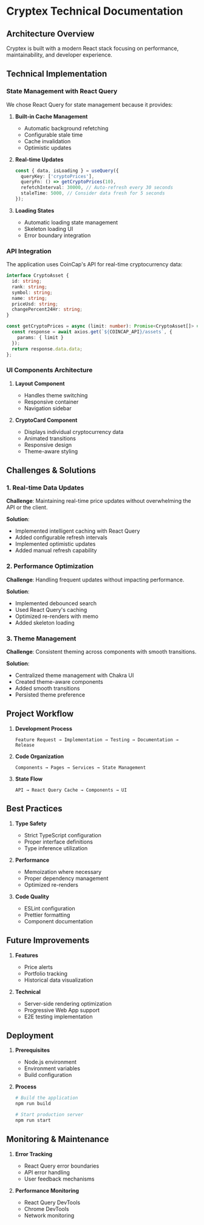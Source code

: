# Cryptex Technical Documentation

## Architecture Overview

Cryptex is built with a modern React stack focusing on performance, maintainability, and developer experience.

## Technical Implementation

### State Management with React Query

We chose React Query for state management because it provides:

1. **Built-in Cache Management**
   - Automatic background refetching
   - Configurable stale time
   - Cache invalidation
   - Optimistic updates

2. **Real-time Updates**
   ```typescript
   const { data, isLoading } = useQuery({
     queryKey: ['cryptoPrices'],
     queryFn: () => getCryptoPrices(10),
     refetchInterval: 30000, // Auto-refresh every 30 seconds
     staleTime: 5000, // Consider data fresh for 5 seconds
   });
   ```

3. **Loading States**
   - Automatic loading state management
   - Skeleton loading UI
   - Error boundary integration

### API Integration

The application uses CoinCap's API for real-time cryptocurrency data:

```typescript
interface CryptoAsset {
  id: string;
  rank: string;
  symbol: string;
  name: string;
  priceUsd: string;
  changePercent24Hr: string;
}

const getCryptoPrices = async (limit: number): Promise<CryptoAsset[]> => {
  const response = await axios.get(`${COINCAP_API}/assets`, {
    params: { limit }
  });
  return response.data.data;
};
```

### UI Components Architecture

1. **Layout Component**
   - Handles theme switching
   - Responsive container
   - Navigation sidebar

2. **CryptoCard Component**
   - Displays individual cryptocurrency data
   - Animated transitions
   - Responsive design
   - Theme-aware styling

## Challenges & Solutions

### 1. Real-time Data Updates

**Challenge**: Maintaining real-time price updates without overwhelming the API or the client.

**Solution**: 
- Implemented intelligent caching with React Query
- Added configurable refresh intervals
- Implemented optimistic updates
- Added manual refresh capability

### 2. Performance Optimization

**Challenge**: Handling frequent updates without impacting performance.

**Solution**:
- Implemented debounced search
- Used React Query's caching
- Optimized re-renders with memo
- Added skeleton loading

### 3. Theme Management

**Challenge**: Consistent theming across components with smooth transitions.

**Solution**:
- Centralized theme management with Chakra UI
- Created theme-aware components
- Added smooth transitions
- Persisted theme preference

## Project Workflow

1. **Development Process**
   ```
   Feature Request → Implementation → Testing → Documentation → Release
   ```

2. **Code Organization**
   ```
   Components → Pages → Services → State Management
   ```

3. **State Flow**
   ```
   API → React Query Cache → Components → UI
   ```

## Best Practices

1. **Type Safety**
   - Strict TypeScript configuration
   - Proper interface definitions
   - Type inference utilization

2. **Performance**
   - Memoization where necessary
   - Proper dependency management
   - Optimized re-renders

3. **Code Quality**
   - ESLint configuration
   - Prettier formatting
   - Component documentation

## Future Improvements

1. **Features**
   - Price alerts
   - Portfolio tracking
   - Historical data visualization

2. **Technical**
   - Server-side rendering optimization
   - Progressive Web App support
   - E2E testing implementation

## Deployment

1. **Prerequisites**
   - Node.js environment
   - Environment variables
   - Build configuration

2. **Process**
   ```bash
   # Build the application
   npm run build

   # Start production server
   npm run start
   ```

## Monitoring & Maintenance

1. **Error Tracking**
   - React Query error boundaries
   - API error handling
   - User feedback mechanisms

2. **Performance Monitoring**
   - React Query DevTools
   - Chrome DevTools
   - Network monitoring
